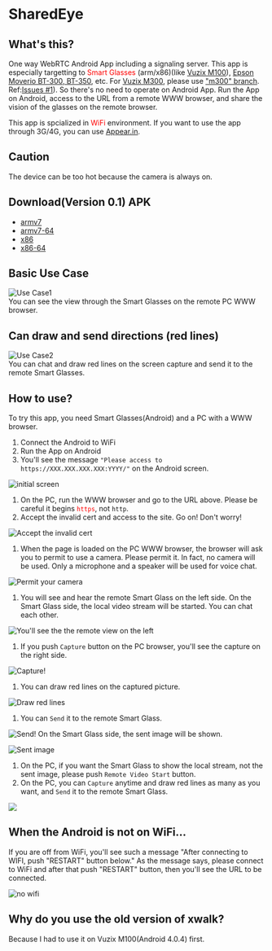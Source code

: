 # SharedEye
## What's this?
One way WebRTC Android App including a signaling server.
This app is especially targetting to <span style="color:red">Smart Glasses</span> (arm/x86)(like [Vuzix M100](www.vuzix.com/Products/m100-smart-glasses)), [Epson Moverio BT-300, BT-350](https://epson.com/moverio-augmented-reality), etc. For [Vuzix M300](https://www.vuzix.com/Products/m300-smart-glasses), please use ["m300" branch](https://github.com/u-ryo/SharedEye/tree/m300). Ref:[Issues #1](https://github.com/u-ryo/SharedEye/issues/1)).
So there's no need to operate on Android App.
Run the App on Android, access to the URL from a remote WWW browser,
and share the vision of the glasses on the remote browser.

This app is spcialized in <span style="color:red">WiFi</span> environment.
If you want to use the app through 3G/4G, you can use [Appear.in](https://appear.in/).

## Caution
The device can be too hot because the camera is always on.

## Download(Version 0.1) APK
* [armv7](https://raw.githubusercontent.com/wiki/u-ryo/SharedEye/apk/SharedEye-armv7-release.apk)
* [armv7-64](https://raw.githubusercontent.com/wiki/u-ryo/SharedEye/apk/SharedEye-armv7_64-release.apk)
* [x86](https://raw.githubusercontent.com/wiki/u-ryo/SharedEye/apk/SharedEye-x86-release.apk)
* [x86-64](https://raw.githubusercontent.com/wiki/u-ryo/SharedEye/apk/SharedEye-x86_64-release.apk)

## Basic Use Case
<!-- ![usecase1](https://user-images.githubusercontent.com/12380403/30556048-7a063a62-9ce4-11e7-8766-53d80b4816e2.png "You can see the view through the Smart Glasses on the remote PC WWW browser.") -->
![Use Case1](https://raw.githubusercontent.com/wiki/u-ryo/SharedEye/images/usecase1.png  "You can see the view through the Smart Glasses on the remote PC WWW browser.")  
You can see the view through the Smart Glasses on the remote PC WWW browser.

## Can draw and send directions (red lines)
<!-- ![usecase2](https://user-images.githubusercontent.com/12380403/30556598-57312c16-9ce6-11e7-85bb-6424d6cfdbc9.png "You can chat and draw red lines on the screen capture and send it to the remote Smart Glasses.") -->
![Use Case2](https://raw.githubusercontent.com/wiki/u-ryo/SharedEye/images/usecase2.png "You can chat and draw red lines on the screen capture and send it to the remote Smart Glasses.")  
You can chat and draw red lines on the screen capture and send it to the remote Smart Glasses.

## How to use?
To try this app, you need Smart Glasses(Android) and a PC with a WWW browser.

1. Connect the Android to WiFi
1. Run the App on Android
1. You'll see the message `"Please access to https://XXX.XXX.XXX.XXX:YYYY/"` on the Android screen.  
<!-- ![initial_screen](https://user-images.githubusercontent.com/12380403/30556666-9352cd9e-9ce6-11e7-959f-aa08505d9025.png "initial screen") -->
![initial screen](https://raw.githubusercontent.com/wiki/u-ryo/SharedEye/images/initial_screen.png "initial screen")
1. On the PC, run the WWW browser and go to the URL above. Please be careful it begins <span style="color:red">`https`</span>, not `http`.
1. Accept the invalid cert and access to the site. Go on! Don't worry!  
<!-- ![procedure_01](https://user-images.githubusercontent.com/12380403/30556747-e294d79e-9ce6-11e7-9495-ffdba6a004e3.png "Accept the invalid cert") -->
![Accept the invalid cert](https://raw.githubusercontent.com/wiki/u-ryo/SharedEye/images/procedure_01.png "Accept the invalid cert")
1. When the page is loaded on the PC WWW browser, the browser will ask you to permit to use a camera. Please permit it. In fact, no camera will be used. Only a microphone and a speaker will be used for voice chat.  
<!-- ![procedure_02](https://user-images.githubusercontent.com/12380403/30556789-04b5b2b2-9ce7-11e7-9cbb-ba94b1d9035b.png "Permit your camera") -->
![Permit your camera](https://raw.githubusercontent.com/wiki/u-ryo/SharedEye/images/procedure_02.png "Permit your camera")
1. You will see and hear the remote Smart Glass on the left side. On the Smart Glass side, the local video stream will be started. You can chat each other.  
<!-- ![procedure_03](https://user-images.githubusercontent.com/12380403/30556822-1ffb7ef8-9ce7-11e7-8e69-2c0c397dbbb2.png "You'll see the the remote view on the left") -->
![You'll see the the remote view on the left](https://raw.githubusercontent.com/wiki/u-ryo/SharedEye/images/procedure_03.png "You'll see the the remote view on the left")
1. If you push `Capture` button on the PC browser, you'll see the capture on the right side.  
<!-- ![procedure_04](https://user-images.githubusercontent.com/12380403/30556876-5422784e-9ce7-11e7-8fca-bd81a3a2c2b3.png "Capture!") -->
![Capture!](https://raw.githubusercontent.com/wiki/u-ryo/SharedEye/images/procedure_04.png "Capture!")
1. You can draw red lines on the captured picture.  
<!-- ![procedure_05](https://user-images.githubusercontent.com/12380403/30556903-6c4538a8-9ce7-11e7-890a-6783448e4277.png "Draw red lines") -->
![Draw red lines](https://raw.githubusercontent.com/wiki/u-ryo/SharedEye/images/procedure_05.png "Draw red lines")
1. You can `Send` it to the remote Smart Glass.  
<!-- ![procedure_06](https://user-images.githubusercontent.com/12380403/30556925-8cff99e4-9ce7-11e7-9c8a-a6208bd220dc.png "Send!") -->
![Send!](https://raw.githubusercontent.com/wiki/u-ryo/SharedEye/images/procedure_06.png "Send!")
On the Smart Glass side, the sent image will be shown.  
<!-- ![sent_image](https://user-images.githubusercontent.com/12380403/30556947-a531c05a-9ce7-11e7-8015-977f43052df6.png) -->
![Sent image](https://raw.githubusercontent.com/wiki/u-ryo/SharedEye/images/sent_image.png)
1. On the PC, if you want the Smart Glass to show the local stream, not the sent image, please push `Remote Video Start` button.
1. On the PC, you can `Capture` anytime and draw red lines as many as you want, and `Send` it to the remote Smart Glass.  
<!-- ![procedure_07](https://user-images.githubusercontent.com/12380403/30556992-cad9cb4a-9ce7-11e7-9f81-705ed58e576b.png) -->
![](https://raw.githubusercontent.com/wiki/u-ryo/SharedEye/images/procedure_07.png)

## When the Android is not on WiFi...
If you are off from WiFi, you'll see such a message "After connecting to WIFI, push "RESTART" button below."
As the message says, please connect to WiFi and after that push "RESTART" button, then you'll see the URL to be connected.  
<!-- ![no_wifi](https://user-images.githubusercontent.com/12380403/30557007-db171530-9ce7-11e7-8c96-2362ad135042.png) -->
![no wifi](https://raw.githubusercontent.com/wiki/u-ryo/SharedEye/images/no_wifi.png "No Wifi")


## Why do you use the old version of xwalk?
Because I had to use it on Vuzix M100(Android 4.0.4) first.
